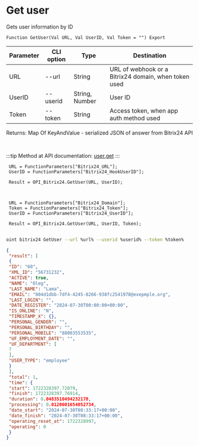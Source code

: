 ﻿---
sidebar_position: 2
---

# Get user
 Gets user information by ID



`Function GetUser(Val URL, Val UserID, Val Token = "") Export`

 | Parameter | CLI option | Type | Destination |
 |-|-|-|-|
 | URL | --url | String | URL of webhook or a Bitrix24 domain, when token used |
 | UserID | --userid | String, Number | User ID |
 | Token | --token | String | Access token, when app auth method used |

 
 Returns: Map Of KeyAndValue - serialized JSON of answer from Bitrix24 API

<br/>

:::tip
Method at API documentation: [user.get](https://dev.1c-bitrix.ru/rest_help/users/user_get.php)
:::
<br/>


```bsl title="Code example"
 URL = FunctionParameters["Bitrix24_URL"];
 UserID = FunctionParameters["Bitrix24_HookUserID"];
 
 Result = OPI_Bitrix24.GetUser(URL, UserID);
 
 
 
 URL = FunctionParameters["Bitrix24_Domain"];
 Token = FunctionParameters["Bitrix24_Token"];
 UserID = FunctionParameters["Bitrix24_UserID"];
 
 Result = OPI_Bitrix24.GetUser(URL, UserID, Token);
```
	


```sh title="CLI command example"
 
oint bitrix24 GetUser --url %url% --userid %userid% --token %token%

```

```json title="Result"
{
 "result": [
 {
 "ID": "60",
 "XML_ID": "56731232",
 "ACTIVE": true,
 "NAME": "Oleg",
 "LAST_NAME": "Lama",
 "EMAIL": "804d1dbb-7df4-4245-8266-938fc2541978@exepmple.org",
 "LAST_LOGIN": "",
 "DATE_REGISTER": "2024-07-30T00:00:00+00:00",
 "IS_ONLINE": "N",
 "TIMESTAMP_X": {},
 "PERSONAL_GENDER": "",
 "PERSONAL_BIRTHDAY": "",
 "PERSONAL_MOBILE": "88003553535",
 "UF_EMPLOYMENT_DATE": "",
 "UF_DEPARTMENT": [
 7
 ],
 "USER_TYPE": "employee"
 }
 ],
 "total": 1,
 "time": {
 "start": 1722328397.72079,
 "finish": 1722328397.76914,
 "duration": 0.0483510494232178,
 "processing": 0.0120601654052734,
 "date_start": "2024-07-30T08:33:17+00:00",
 "date_finish": "2024-07-30T08:33:17+00:00",
 "operating_reset_at": 1722328997,
 "operating": 0
 }
}
```
